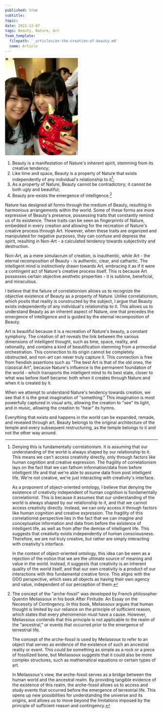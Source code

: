 ```yaml
---
published: true
subtitle:
topic:
date: 2022-12-07
tags: Beauty, Nature, Art
foam_template:
  filepath: '_articles/on-the-creation-of-beauty.md'
  name: Article
---
```


![Picture of Nogizaka46's members Ito Marika and Fukagawa Mai. Marika is holding a demon mask and both of them are making funny faces.](/images/mai_and_marika.jpg)

1. Beauty is a manifestation of Nature's inherent spirit, stemming from its creative tendency;
2. Like time and space, Beauty is a property of Nature that exists independently of any individual's relationship to it[^1];
3. As a property of Nature, Beauty cannot be contradictory; it cannot be both ugly and beautiful;
4. Beauty pre-exists the emergence of intelligence.[^2]

Nature has designed all forms through the medium of Beauty, resulting in harmonious arrangements within the world. Some of these forms are more expressive of Beauty's presence, possessing traits that constantly remind us of its existence. These traits can be seen as fingerprints of Nature, embedded in every creation and allowing for the recreation of Nature's creative process through Art. However, when these traits are organized and manipulated for negative purposes, they can confuse and depress the spirit, resulting in Non-Art - a calculated tendency towards subjectivity and destruction.

Non-Art, as a mere simulacrum of creation, is inauthentic, while Art - the eternal recomposition of Beauty - is authentic, clear, and cathartic. The intelligent mind is instinctively drawn towards Art, embracing it as if it were a contingent act of Nature's creative process itself. This is because Art possesses certain objective aesthetic properties - it is sublime, beneficial, and miraculous.

I believe that the failure of correlationism allows us to recognize the objective existence of Beauty as a property of Nature. Unlike correlationism, which posits that reality is constructed by the subject, I argue that Beauty exists independently of any individual's relationship to it. This allows us to understand Beauty as an inherent aspect of Nature, one that precedes the emergence of intelligence and is guided by the eternal recomposition of Beauty.

Art is beautiful because it is a recreation of Nature's beauty, a constant symphony. The creation of art reveals the link between the various dimensions of intelligent thought, such as time, space, reality, and rationality, and contains a kind of beautification stemming from a primordial orchestration. This connection to its origin cannot be completely obstructed, and non-art can never truly capture it. This connection is free from fiendish assertions such as "The best Art is that of the old ones, the classical Art", because Nature's influence is the permanent foundation of the world - which transports the intelligent mind to its best state, closer to what was before itself became: both when it creates through Nature and when it is created by it.

When we attempt to understand Nature's tendency towards creation, we see that it is the great imagination of "something." This imagination is most powerfully captured in visual arts, allowing the creation to "see" its light, and in music, allowing the creation to "hear" its hymns.

Everything that exists and happens in the world can be expanded, remade, and revealed through art. Beauty belongs to the original architecture of the temple and every subsequent restructuring, as the temple belongs to it and not the other way around.

[^1]: Denying this is fundamentally correlationism. It is assuming that our understanding of the world is always shaped by our relationship to it. This means we can't access creativity directly, only through factors like human cognition and creative expression. The fragility of correlationism lays on the fact that we can fathom information/data from before intelligent life and that we're able to assume data from post intelligent life. We're not creative, we're just interacting with creativity's interface. 

    As a proponent of object-oriented ontology, I believe that denying the existence of creativity independent of human cognition is fundamentally correlationist. This is because it assumes that our understanding of the world is always shaped by our relationship to it, and that we cannot access creativity directly. Instead, we can only access it through factors like human cognition and creative expression. The fragility of this correlationist perspective lies in the fact that we can imagine and conceptualize information and data from before the existence of intelligent life, as well as from after the demise of intelligent life. This suggests that creativity exists independently of human consciousness. Therefore, we are not truly creative, but rather are simply interacting with creativity's interface.

    In the context of object-oriented ontology, this idea can be seen as a rejection of the notion that we are the ultimate source of meaning and value in the world. Instead, it suggests that creativity is an inherent quality of the world itself, and that our own creativity is a product of our interactions with this fundamental creative force. This aligns with the OOO perspective, which sees all objects as having their own agency and value, independent of our perception of them.

[^2]: The concept of the "arche-fossil" was developed by French philosopher Quentin Meilassoux in his book After Finitude: An Essay on the Necessity of Contingency. In this book, Meilassoux argues that human thought is limited by our reliance on the principle of sufficient reason, which states that every phenomenon must have a cause. However, Meilassoux contends that this principle is not applicable to the realm of the "ancestral," or events that occurred prior to the emergence of terrestrial life.

    The concept of the arche-fossil is used by Meilassoux to refer to an object that serves as evidence of the existence of such an ancestral reality or event. This could be something as simple as a rock or a piece of fossilized bone, but Meilassoux suggests that it could also be more complex structures, such as mathematical equations or certain types of art.

    In Meilassoux's view, the arche-fossil serves as a bridge between the human world and the ancestral realm. By providing tangible evidence of the existence of this realm, the arche-fossil allows us to access and study events that occurred before the emergence of terrestrial life. This opens up new possibilities for understanding the universe and its origins, and allows us to move beyond the limitations imposed by the principle of sufficient reason and contingency.

